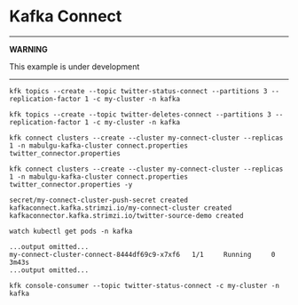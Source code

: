 # Kafka Connect

---
**WARNING**

This example is under development

---

<!---
Prereqs: a namespace named `kafka` and a kafka cluster called `my-cluster`
-->

<!--- 
Show them the connector configs here, then create needed the topics
-->

```shell
kfk topics --create --topic twitter-status-connect --partitions 3 --replication-factor 1 -c my-cluster -n kafka
```

```shell
kfk topics --create --topic twitter-deletes-connect --partitions 3 --replication-factor 1 -c my-cluster -n kafka

```


<!--- 
Dont run this, just show them how it works. run the next
-->
```shell
kfk connect clusters --create --cluster my-connect-cluster --replicas 1 -n mabulgu-kafka-cluster connect.properties twitter_connector.properties
```


```shell
kfk connect clusters --create --cluster my-connect-cluster --replicas 1 -n mabulgu-kafka-cluster connect.properties twitter_connector.properties -y
```

```
secret/my-connect-cluster-push-secret created
kafkaconnect.kafka.strimzi.io/my-connect-cluster created
kafkaconnector.kafka.strimzi.io/twitter-source-demo created
```


```shell
watch kubectl get pods -n kafka
```

```
...output omitted...
my-connect-cluster-connect-8444df69c9-x7xf6   1/1     Running     0          3m43s
...output omitted...
```

<!--- 
Show them the tweet stream by consuming the twitter-status-connect topic
-->

```shell
kfk console-consumer --topic twitter-status-connect -c my-cluster -n kafka
```
